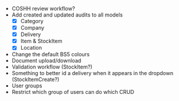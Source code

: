 - COSHH review workflow?
- Add created and updated audits to all models
  - [X] Category
  - [X] Company
  - [X] Delivery
  - [X] Item & StockItem
  - [X] Location

- Change the default BS5 colours
- Document upload/download
- Validation workflow (StockItem?)
- Something to better id a delivery when it appears in the dropdown (StockItemCreate?)
- User groups
- Restrict which group of users can do which CRUD
